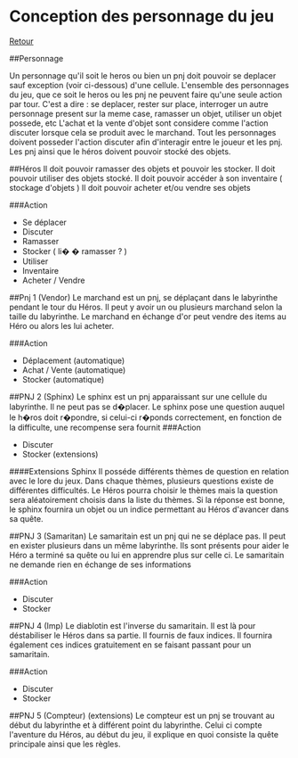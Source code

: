 # Conception des personnage du jeu 

[Retour](README.md)


##Personnage

Un personnage qu'il soit le heros ou bien un pnj doit pouvoir se deplacer sauf exception (voir ci-dessous) d'une cellule.
L'ensemble des personnages du jeu, que ce soit le heros ou les pnj ne peuvent faire qu'une seule action par tour.
C'est a  dire : se deplacer, rester sur place, interroger un autre personnage present sur la meme case, ramasser un objet, utiliser un objet possede, etc
L'achat et la vente d'objet sont considere comme l'action discuter lorsque cela se produit avec le marchand.
Tout les personnages doivent posseder l'action discuter afin d'interagir entre le joueur et les pnj.
Les pnj ainsi que le héros doivent pouvoir stocké des objets.

##Héros
Il doit pouvoir ramasser des objets et pouvoir les stocker.
Il doit pouvoir utiliser des objets stocké.
Il doit pouvoir accéder à son inventaire ( stockage d'objets )
Il doit pouvoir acheter et/ou vendre ses objets

		
###Action 
- Se déplacer
- Discuter
- Ramasser
- Stocker ( li� � ramasser ? )
- Utiliser
- Inventaire
- Acheter / Vendre
			
##Pnj 1 (Vendor)
Le marchand est un pnj, se déplaçant dans le labyrinthe pendant le tour du Héros. 
Il peut y avoir un ou plusieurs marchand selon la taille du labyrinthe.
Le marchand en échange d'or peut vendre des items au Héro ou alors les lui acheter.
		
###Action
- Déplacement (automatique)
- Achat / Vente (automatique)
- Stocker (automatique)

##PNJ 2 (Sphinx)
Le sphinx est un pnj apparaissant sur une cellule du labyrinthe.
Il ne peut pas se d�placer.
Le sphinx pose une question auquel le h�ros doit r�pondre, si celui-ci r�ponds correctement, en fonction de la difficulte, une recompense sera fournit
###Action
- Discuter
- Stocker (extensions)

####Extensions Sphinx
Il posséde différents thèmes de question en relation avec le lore du jeux. Dans chaque thèmes, plusieurs questions existe de différentes difficultés.
Le Héros pourra choisir le thèmes mais la question sera aléatoirement choisis dans la liste du thèmes.
Si la réponse est bonne, le sphinx fournira un objet ou un indice permettant au Héros d'avancer dans sa quête.
		

		
##PNJ 3 (Samaritan)
Le samaritain est un pnj qui ne se déplace pas.
Il peut en exister plusieurs dans un même labyrinthe. 
Ils sont présents pour aider le Héro a terminé sa quête ou lui en apprendre plus sur celle ci. 
Le samaritain ne demande rien en échange de ses informations
		
###Action
- Discuter
- Stocker
		
##PNJ 4 (Imp)
Le diablotin est l'inverse du samaritain.
Il est là pour déstabiliser le Héros dans sa partie. 
Il fournis de faux indices.
Il fournira également ces indices gratuitement en se faisant passant pour un samaritain.
		
###Action
- Discuter
- Stocker
		
##PNJ 5 (Compteur) (extensions)
Le compteur est un pnj se trouvant au début du labyrinthe et à différent point du labyrinthe. Celui ci compte l'aventure du Héros, au début du jeu, il explique en quoi consiste la quête principale ainsi que les règles.
		
